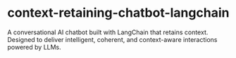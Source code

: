 # context-retaining-chatbot-langchain
A conversational AI chatbot built with LangChain that retains context. Designed to deliver intelligent, coherent, and context-aware interactions powered by LLMs.
